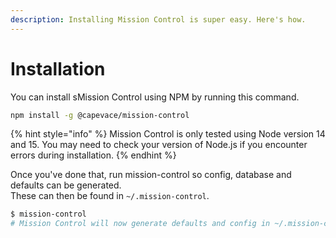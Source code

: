 ```yaml
---
description: Installing Mission Control is super easy. Here's how.
---
```


# Installation

You can install sMission Control using NPM by running this command.

```bash
npm install -g @capevace/mission-control
```

{% hint style="info" %}
 Mission Control is only tested using Node version 14 and 15. You may need to check your version of Node.js if you encounter errors during installation.
{% endhint %}

Once you've done that, run mission-control so config, database and defaults can be generated.  
These can then be found in `~/.mission-control`.

```bash
$ mission-control
# Mission Control will now generate defaults and config in ~/.mission-control
```



